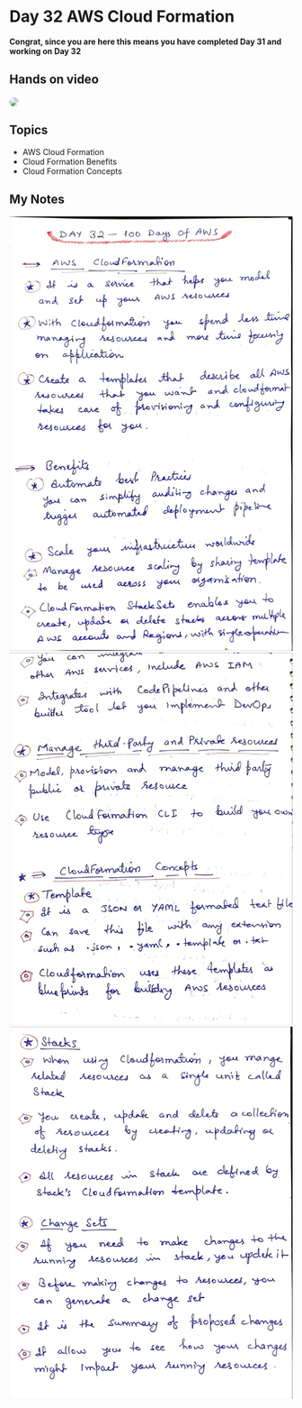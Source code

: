 # Day 32 AWS Cloud Formation

**Congrat, since you are here this means you have completed Day 31 and working on Day 32**

## Hands on video
<a href="https://youtu.be/h-vNY9AeoNQ">
<img src="https://i3.ytimg.com/vi/h-vNY9AeoNQ/hqdefault.jpg" align="center" width="200" style="border-radius:40px" />
</a>

## Topics
  - AWS Cloud Formation
  - Cloud Formation Benefits
  - Cloud Formation Concepts

## My Notes
  ![1](./images/d166adb302d1476be2af6c97ea9ac67908e3c8e2.jpeg)
  ![2](./images/36830e11df0dac7cb25f7fbc0ac0a82bf0bac888.jpeg)
  ![3](./images/e1fd3dc7fbba4a3d01cef5a22921bc473065ef46.jpeg)

